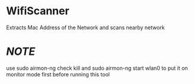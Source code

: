 # **WifiScanner**
Extracts Mac Address of the Network and scans nearby network
# **_NOTE_**
use sudo airmon-ng check kill
and 
sudo airmon-ng start wlan0 to put it on monitor mode first before running this tool
